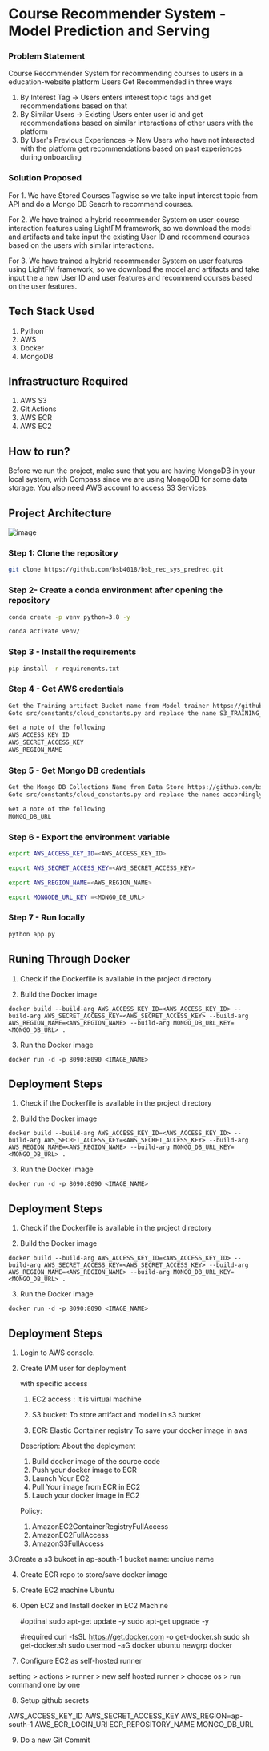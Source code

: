 # Course Recommender System - Model Prediction and Serving
### Problem Statement
Course Recommender System for recommending courses to users in a education-website platform
Users Get Recommended in three ways
1. By Interest Tag -> Users enters interest topic tags and get recommendations based on that
2. By Similar Users -> Existing Users enter user id and get recommendations based on similar interactions of other users with the platform 
3. By User's Previous Experiences -> New Users who have not interacted with the platform get recommendations based on past experiences during onboarding

### Solution Proposed 
For 1. We have Stored Courses Tagwise so we take input interest topic from API and do a Mongo DB Seacrh to recommend courses.

For 2. We have trained a hybrid recommender System on user-course interaction features using LightFM framework, so we download the model and artifacts and take input the existing User ID and recommend courses based on the users with similar interactions.

For 3. We have trained a hybrid recommender System on user features using LightFM framework, so we download the model and artifacts and take input the a new User ID and user features and recommend courses based on the user features.

## Tech Stack Used
1. Python
3. AWS
4. Docker
5. MongoDB


## Infrastructure Required
1. AWS S3
2. Git Actions
3. AWS ECR
4. AWS EC2


## How to run?
Before we run the project, make sure that you are having MongoDB in your local system, with Compass since we are using MongoDB for some data storage. You also need AWS account to access S3 Services.


## Project Architecture
![image](https://github.com/bsb4018/bsb_rec_sys_predrec/blob/main/images/model_serving.drawio.png)


### Step 1: Clone the repository
```bash
git clone https://github.com/bsb4018/bsb_rec_sys_predrec.git
```

### Step 2- Create a conda environment after opening the repository

```bash
conda create -p venv python=3.8 -y
```

```bash
conda activate venv/
```

### Step 3 - Install the requirements
```bash
pip install -r requirements.txt
```

### Step 4 - Get AWS credentials
```bash
Get the Training artifact Bucket name from Model trainer https://github.com/bsb4018/bsb_rec_sys_mti.git
Goto src/constants/cloud_constants.py and replace the name S3_TRAINING_BUCKET_NAME accordingly

Get a note of the following
AWS_ACCESS_KEY_ID
AWS_SECRET_ACCESS_KEY
AWS_REGION_NAME
```

### Step 5 - Get Mongo DB credentials
```bash
Get the Mongo DB Collections Name from Data Store https://github.com/bsb4018/bsb_rec_sys_data_store.git
Goto src/constants/cloud_constants.py and replace the names accordingly

Get a note of the following
MONGO_DB_URL
```


### Step 6 - Export the environment variable
```bash
export AWS_ACCESS_KEY_ID=<AWS_ACCESS_KEY_ID>

export AWS_SECRET_ACCESS_KEY=<AWS_SECRET_ACCESS_KEY>

export AWS_REGION_NAME=<AWS_REGION_NAME>

export MONGODB_URL_KEY =<MONGO_DB_URL>
```


### Step 7 - Run locally
```bash
python app.py
```


## Runing Through Docker

1. Check if the Dockerfile is available in the project directory

2. Build the Docker image
```
docker build --build-arg AWS_ACCESS_KEY_ID=<AWS_ACCESS_KEY_ID> --build-arg AWS_SECRET_ACCESS_KEY=<AWS_SECRET_ACCESS_KEY> --build-arg AWS_REGION_NAME=<AWS_REGION_NAME> --build-arg MONGO_DB_URL_KEY=<MONGO_DB_URL> . 

```

3. Run the Docker image
```
docker run -d -p 8090:8090 <IMAGE_NAME>
```


## Deployment Steps

1. Check if the Dockerfile is available in the project directory

2. Build the Docker image
```
docker build --build-arg AWS_ACCESS_KEY_ID=<AWS_ACCESS_KEY_ID> --build-arg AWS_SECRET_ACCESS_KEY=<AWS_SECRET_ACCESS_KEY> --build-arg AWS_REGION_NAME=<AWS_REGION_NAME> --build-arg MONGO_DB_URL_KEY=<MONGO_DB_URL> . 

```

3. Run the Docker image
```
docker run -d -p 8090:8090 <IMAGE_NAME>
```

## Deployment Steps

1. Check if the Dockerfile is available in the project directory

2. Build the Docker image
```
docker build --build-arg AWS_ACCESS_KEY_ID=<AWS_ACCESS_KEY_ID> --build-arg AWS_SECRET_ACCESS_KEY=<AWS_SECRET_ACCESS_KEY> --build-arg AWS_REGION_NAME=<AWS_REGION_NAME> --build-arg MONGO_DB_URL_KEY=<MONGO_DB_URL> . 

```

3. Run the Docker image
```
docker run -d -p 8090:8090 <IMAGE_NAME>
```

## Deployment Steps

1. Login to AWS console.

2. Create IAM user for deployment

	with specific access
	1. EC2 access : It is virtual machine

	2. S3 bucket: To store artifact and model in s3 bucket

	3. ECR: Elastic Container registry
	To save your docker image in aws

	Description: About the deployment

	1. Build docker image of the source code
	2. Push your docker image to ECR
	3. Launch Your EC2 
	4. Pull Your image from ECR in EC2
	5. Lauch your docker image in EC2


	Policy:
	1. AmazonEC2ContainerRegistryFullAccess
	2. AmazonEC2FullAccess
	3. AmazonS3FullAccess

3.Create a s3 bukcet in ap-south-1
	bucket name: unqiue name
	
4. Create ECR repo to store/save docker image
	
5. Create EC2 machine  Ubuntu

6. Open EC2 and Install docker in EC2 Machine 
	
	
	#optinal
	sudo apt-get update -y
	sudo apt-get upgrade -y
	
	#required
	curl -fsSL https://get.docker.com -o get-docker.sh
	sudo sh get-docker.sh
	sudo usermod -aG docker ubuntu
	newgrp docker
	
7. Configure EC2 as self-hosted runner

setting > actions > runner > new self hosted runner > choose os > run command one by one

8. Setup github secrets

AWS_ACCESS_KEY_ID
AWS_SECRET_ACCESS_KEY
AWS_REGION=ap-south-1
AWS_ECR_LOGIN_URI
ECR_REPOSITORY_NAME
MONGO_DB_URL

9. Do a new Git Commit